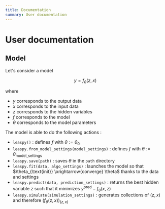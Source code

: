 ```yaml
---
title: Documentation
summary: User documentation
---
```


# User documentation

## Model

Let's consider a model

$$y=f_{\theta}(z, x)$$

where

- $y$ corresponds to the output data
- $x$ corresponds to the input data
- $z$ corresponds to the hidden variables
- $f$ corresponds to the model
- $\theta$ corresponds to the model parameters


The model is able to do the following actions :

- `leaspy()` : defines $f$ with $\theta:= \theta_0$
- `leaspy.from_model_settings(model_settings)` : defines $f$ with $\theta:= \theta_{\text{model_settings}}$
- `leaspy.save(path)` : saves $\theta$ in the `path` directory
- `leaspy.fit(data, algo_settings)` : launches the model so that $\theta_{\text{init}} \xrightarrow{converge} \theta$ thanks to the data and settings
- `leaspy.predict(data, prediction_settings)` : returns the best hidden variable $z$ such that it minimizes $y^{\text{pred}} - f_{\theta}(x, z)$
- `leaspy.simulate(simulation_settings)` : generates collections of $(z, x)$ and therefore $(f_{\theta}(z, x))_{(z, x)}$
##
